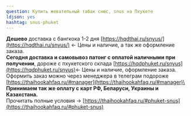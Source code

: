 ```yaml
---
question: Купить жевательный табак снюс, snus на Пхукете
ldjson: yes
hashtag: snus-phuket
---
```


**Дешево** доставка с бангкока 1-2 дня [https://hqdthai.ru/snyus/](https://hqdthai.ru/snyus/) <- Цены и наличие, а так же оформление заказа.\
**Сегодня доставка и самовывоз патонг с оплатой наличными при получении**, дороже с пхукетского склада [https://hqdphuket.ru/snyus](https://hqdphuket.ru/snyus)<- Цены и наличие, оформление заказа.\
Оформить заказ можно через менеджера в телеграм подороже [https://thaihookahfaq.ru/#manager](https://thaihookahfaq.ru/#manager)\
**Принимаем так же оплату с карт РФ, Беларуси, Украины и Казахстана.**\
Прочитать полные условия -> [https://thaihookahfaq.ru/#phuket-snus](https://thaihookahfaq.ru/#phuket-snus)

